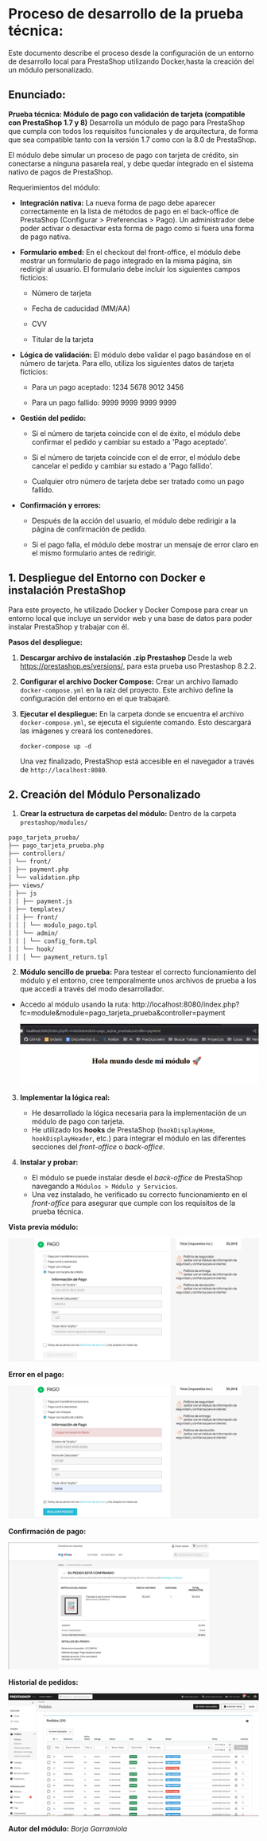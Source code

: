 # Proceso de desarrollo de la prueba técnica:

Este documento describe el proceso desde la configuración de un entorno de desarrollo local para PrestaShop utilizando Docker,hasta la creación del un módulo personalizado.

## Enunciado:

**Prueba técnica: Módulo de pago con validación de tarjeta (compatible con PrestaShop 1.7 y 8)**
Desarrolla un módulo de pago para PrestaShop que cumpla con todos los requisitos funcionales y de arquitectura, de forma que sea compatible tanto con la versión 1.7 como con la 8.0 de PrestaShop.

El módulo debe simular un proceso de pago con tarjeta de crédito, sin conectarse a ninguna pasarela real, y debe quedar integrado en el sistema nativo de pagos de PrestaShop.

Requerimientos del módulo:

- **Integración nativa:** La nueva forma de pago debe aparecer correctamente en la lista de métodos de pago en el back-office de PrestaShop (Configurar > Preferencias > Pago). Un administrador debe poder activar o desactivar esta forma de pago como si fuera una forma de pago nativa.

- **Formulario embed:** En el checkout del front-office, el módulo debe mostrar un formulario de pago integrado en la misma página, sin redirigir al usuario. El formulario debe incluir los siguientes campos ficticios:

  - Número de tarjeta

  - Fecha de caducidad (MM/AA)

  - CVV

  - Titular de la tarjeta

- **Lógica de validación:** El módulo debe validar el pago basándose en el número de tarjeta. Para ello, utiliza los siguientes datos de tarjeta ficticios:

  - Para un pago aceptado: 1234 5678 9012 3456

  - Para un pago fallido: 9999 9999 9999 9999

- **Gestión del pedido:**

  - Si el número de tarjeta coincide con el de éxito, el módulo debe confirmar el pedido y cambiar su estado a 'Pago aceptado'.

  - Si el número de tarjeta coincide con el de error, el módulo debe cancelar el pedido y cambiar su estado a 'Pago fallido'.

  - Cualquier otro número de tarjeta debe ser tratado como un pago fallido.

- **Confirmación y errores:**

  - Después de la acción del usuario, el módulo debe redirigir a la página de confirmación de pedido.

  - Si el pago falla, el módulo debe mostrar un mensaje de error claro en el mismo formulario antes de redirigir.

## 1. Despliegue del Entorno con Docker e instalación PrestaShop

Para este proyecto, he utilizado Docker y Docker Compose para crear un entorno local que incluye un servidor web y una base de datos para poder instalar PrestaShop y trabajar con él.

**Pasos del despliegue:**

1.  **Descargar archivo de instalación .zip Prestashop**
    Desde la web https://prestashop.es/versions/, para esta prueba uso Prestashop 8.2.2.

2.  **Configurar el archivo Docker Compose:** Crear un archivo llamado `docker-compose.yml` en la raíz del proyecto. Este archivo define la configuración del entorno en el que trabajaré.

3.  **Ejecutar el despliegue:** En la carpeta donde se encuentra el archivo `docker-compose.yml`, se ejecuta el siguiente comando. Esto descargará las imágenes y creará los contenedores.
    ```
    docker-compose up -d
    ```
    Una vez finalizado, PrestaShop está accesible en el navegador a través de `http://localhost:8080`.

## 2. Creación del Módulo Personalizado

1.  **Crear la estructura de carpetas del módulo:** Dentro de la carpeta `prestashop/modules/`

```
pago_tarjeta_prueba/
├── pago_tarjeta_prueba.php
├── controllers/
│ └── front/
│ ├── payment.php
│ └── validation.php
├── views/
│ ├── js
│ │ ├── payment.js
│ ├── templates/
│ │ ├── front/
│ │ │ └── modulo_pago.tpl
│ │ └── admin/
│ │ │ └── config_form.tpl
│ │ └── hook/
│ │ │ └── payment_return.tpl
```

2.  **Módulo sencillo de prueba:** Para testear el correcto funcionamiento del módulo y el entorno, cree temporalmente unos archivos de prueba a los que accedí a través del modo desarrollador.

- Accedo al módulo usando la ruta:
  http://localhost:8080/index.php?fc=module&module=pago_tarjeta_prueba&controller=payment

  ![alt text](imgs-readme/modulo-prueba.png)

3. **Implementar la lógica real:**

   - He desarrollado la lógica necesaria para la implementación de un módulo de pago con tarjeta.
   - He utilizado los **hooks** de PrestaShop (`hookDisplayHome`, `hookDisplayHeader`, etc.) para integrar el módulo en las diferentes secciones del _front-office_ o _back-office_.

4. **Instalar y probar:**
   - El módulo se puede instalar desde el _back-office_ de PrestaShop navegando a `Módulos > Módulo y Servicios`.
   - Una vez instalado, he verificado su correcto funcionamiento en el _front-office_ para asegurar que cumple con los requisitos de la prueba técnica.

**Vista previa módulo:**

![alt text](imgs-readme/modulo.png)

**Error en el pago:**

![alt text](imgs-readme/pago-erroneo.png)

**Confirmación de pago:**

![alt text](imgs-readme/pago-confirmado.png)

**Historial de pedidos:**

![alt text](imgs-readme/historial-pedidos.png)

**Autor del módulo:**
_Borja Garramiola_
